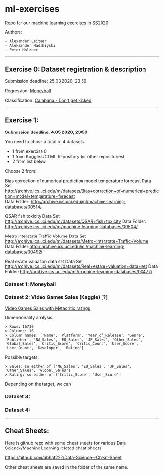 # ml-exercises
Repo for our machine learning exercises in SS2020.

Authors:

    - Alexander Leitner
    - Aleksander Hadzhiyski
    - Peter Holzner

---

## Exercise 0: Dataset registration & description

Submission deadline: 25.03.2020, 23:59

Regression: [Moneyball](https://www.openml.org/d/41021)

Classification: [Carabana - Don't get kicked](https://www.openml.org/d/41162)

---

## Exercise 1:

**Submission deadline: 4.05.2020, 23:59**

You need to chose a total of 4 datasets.
- 1 from exercise 0
- 1 from Kaggle/UCI ML Repository (or other repositories)
- 2 from list below

Choose 2 from: 

Bias correction of numerical prediction model temperature forecast Data Set
http://archive.ics.uci.edu/ml/datasets/Bias+correction+of+numerical+prediction+model+temperature+forecast   
Data Folder: http://archive.ics.uci.edu/ml/machine-learning-databases/00514/

QSAR fish toxicity Data Set
http://archive.ics.uci.edu/ml/datasets/QSAR+fish+toxicity
Data Folder: http://archive.ics.uci.edu/ml/machine-learning-databases/00504/

Metro Interstate Traffic Volume Data Set
http://archive.ics.uci.edu/ml/datasets/Metro+Interstate+Traffic+Volume
Data Folder:http://archive.ics.uci.edu/ml/machine-learning-databases/00492/

Real estate valuation data set Data Set
http://archive.ics.uci.edu/ml/datasets/Real+estate+valuation+data+set
Data Folder: http://archive.ics.uci.edu/ml/machine-learning-databases/00477/

### Dataset 1: Moneyball

### Dataset 2: Video Games Sales (Kaggle) [?]

[Video Games Sales with Metacritic ratings](https://www.kaggle.com/rush4ratio/video-game-sales-with-ratings)

Dimensionality analysis:

    > Rows: 16719
    > Columns: 16
    > Column names: ['Name', 'Platform', 'Year_of_Release', 'Genre', 'Publisher', 'NA_Sales', 'EU_Sales', 'JP_Sales', 'Other_Sales', 'Global_Sales', 'Critic_Score', 'Critic_Count', 'User_Score', 'User_Count', 'Developer', 'Rating']

Possible targets:

    > Sales: so either of ['NA_Sales', 'EU_Sales', 'JP_Sales', 'Other_Sales', 'Global_Sales']
    > Rating: so either of ['Critic_Score', 'User_Score']

Depending on the target, we can 



### Dataset 3:

### Dataset 4:

---

## Cheat Sheets:

Here is github repo with some cheat sheets for various Data Science/Machine Learning related cheat sheets:

https://github.com/abhat222/Data-Science--Cheat-Sheet

Other cheat sheets are saved in the folder of the same name.
